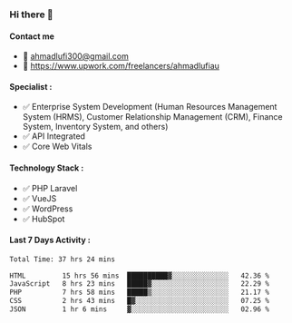 ### Hi there 👋

#### Contact me 
- :email: ahmadlufi300@gmail.com
- 🔭 https://www.upwork.com/freelancers/ahmadlufiau

#### Specialist :
- ✅ Enterprise System Development (Human Resources Management System (HRMS), Customer Relationship Management (CRM), Finance System, Inventory System, and others)
- ✅ API Integrated
- ✅ Core Web Vitals

#### Technology Stack :

- ✅ PHP Laravel
- ✅ VueJS
- ✅ WordPress
- ✅ HubSpot

#### Last 7 Days Activity :
<!--START_SECTION:waka-->

```txt
Total Time: 37 hrs 24 mins

HTML         15 hrs 56 mins  ██████████▓░░░░░░░░░░░░░░   42.36 %
JavaScript   8 hrs 23 mins   █████▓░░░░░░░░░░░░░░░░░░░   22.29 %
PHP          7 hrs 58 mins   █████▒░░░░░░░░░░░░░░░░░░░   21.17 %
CSS          2 hrs 43 mins   █▓░░░░░░░░░░░░░░░░░░░░░░░   07.25 %
JSON         1 hr 6 mins     ▓░░░░░░░░░░░░░░░░░░░░░░░░   02.96 %
```

<!--END_SECTION:waka-->

<!--
**ahmadlufiau/ahmadlufiau** is a ✨ _special_ ✨ repository because its `README.md` (this file) appears on your GitHub profile.

Here are some ideas to get you started:

- 🔭 I’m currently working on ...
- 🌱 I’m currently learning ...
- 👯 I’m looking to collaborate on ...
- 🤔 I’m looking for help with ...
- 💬 Ask me about ...
- 📫 How to reach me: ...
- 😄 Pronouns: ...
- ⚡ Fun fact: ...
-->
